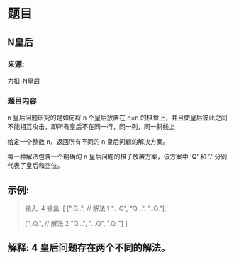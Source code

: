 # 题目

## N皇后

### 来源:

[力扣-N皇后](https://leetcode-cn.com/problems/n-queens/)

### 题目内容
n 皇后问题研究的是如何将 n 个皇后放置在 n×n 的棋盘上，并且使皇后彼此之间不能相互攻击，即所有皇后不在同一行，同一列，同一斜线上 <br>


给定一个整数 n，返回所有不同的 n 皇后问题的解决方案。<br>

每一种解法包含一个明确的 n 皇后问题的棋子放置方案，该方案中 'Q' 和 '.' 分别代表了皇后和空位。<br>

## 示例:

> 输入: 4
> 输出: [
> [".Q..",  // 解法 1
>  "...Q",
>  "Q...",
>  "..Q."],

> ["..Q.",  // 解法 2
>  "Q...",
>  "...Q",
>  ".Q.."]
>]

## 解释: 4 皇后问题存在两个不同的解法。

